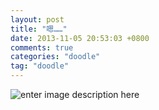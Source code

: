 ```yaml
---
layout: post
title: "嗯……"
date: 2013-11-05 20:53:03 +0800
comments: true
categories: "doodle"
tag: "doodle"
---
```

![enter image description here](http://7xkn3f.com1.z0.glb.clouddn.com/小机器君.jpg)